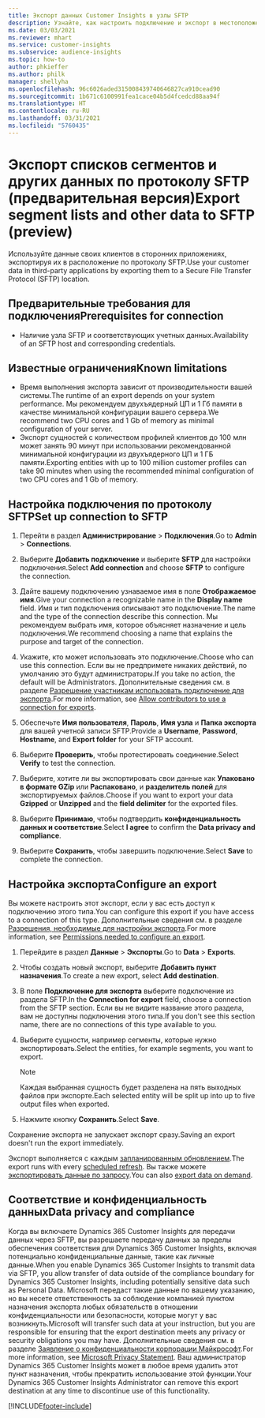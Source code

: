 ```yaml
---
title: Экспорт данных Customer Insights в узлы SFTP
description: Узнайте, как настроить подключение и экспорт в местоположение SFTP.
ms.date: 03/03/2021
ms.reviewer: mhart
ms.service: customer-insights
ms.subservice: audience-insights
ms.topic: how-to
author: phkieffer
ms.author: philk
manager: shellyha
ms.openlocfilehash: 96c6026aded315008439740646827ca910cead90
ms.sourcegitcommit: 1b671c6100991fea1cace04b5d4fcedcd88aa94f
ms.translationtype: HT
ms.contentlocale: ru-RU
ms.lasthandoff: 03/31/2021
ms.locfileid: "5760435"
---
```

# <a name="export-segment-lists-and-other-data-to-sftp-preview"></a><span data-ttu-id="4e983-103">Экспорт списков сегментов и других данных по протоколу SFTP (предварительная версия)</span><span class="sxs-lookup"><span data-stu-id="4e983-103">Export segment lists and other data to SFTP (preview)</span></span>

<span data-ttu-id="4e983-104">Используйте данные своих клиентов в сторонних приложениях, экспортируя их в расположение по протоколу SFTP.</span><span class="sxs-lookup"><span data-stu-id="4e983-104">Use your customer data in third-party applications by exporting them to a Secure File Transfer Protocol (SFTP) location.</span></span>

## <a name="prerequisites-for-connection"></a><span data-ttu-id="4e983-105">Предварительные требования для подключения</span><span class="sxs-lookup"><span data-stu-id="4e983-105">Prerequisites for connection</span></span>

- <span data-ttu-id="4e983-106">Наличие узла SFTP и соответствующих учетных данных.</span><span class="sxs-lookup"><span data-stu-id="4e983-106">Availability of an SFTP host and corresponding credentials.</span></span>

## <a name="known-limitations"></a><span data-ttu-id="4e983-107">Известные ограничения</span><span class="sxs-lookup"><span data-stu-id="4e983-107">Known limitations</span></span>

- <span data-ttu-id="4e983-108">Время выполнения экспорта зависит от производительности вашей системы.</span><span class="sxs-lookup"><span data-stu-id="4e983-108">The runtime of an export depends on your system performance.</span></span> <span data-ttu-id="4e983-109">Мы рекомендуем двухъядерный ЦП и 1 Гб памяти в качестве минимальной конфигурации вашего сервера.</span><span class="sxs-lookup"><span data-stu-id="4e983-109">We recommend two CPU cores and 1 Gb of memory as minimal configuration of your server.</span></span> 
- <span data-ttu-id="4e983-110">Экспорт сущностей с количеством профилей клиентов до 100 млн может занять 90 минут при использовании рекомендованной минимальной конфигурации из двухъядерного ЦП и 1 ГБ памяти.</span><span class="sxs-lookup"><span data-stu-id="4e983-110">Exporting entities with up to 100 million customer profiles can take 90 minutes when using the recommended minimal configuration of two CPU cores and 1 Gb of memory.</span></span> 

## <a name="set-up-connection-to-sftp"></a><span data-ttu-id="4e983-111">Настройка подключения по протоколу SFTP</span><span class="sxs-lookup"><span data-stu-id="4e983-111">Set up connection to SFTP</span></span>

1. <span data-ttu-id="4e983-112">Перейти в раздел **Администрирование** > **Подключения**.</span><span class="sxs-lookup"><span data-stu-id="4e983-112">Go to **Admin** > **Connections**.</span></span>

1. <span data-ttu-id="4e983-113">Выберите **Добавить подключение** и выберите **SFTP** для настройки подключения.</span><span class="sxs-lookup"><span data-stu-id="4e983-113">Select **Add connection** and choose **SFTP** to configure the connection.</span></span>

1. <span data-ttu-id="4e983-114">Дайте вашему подключению узнаваемое имя в поле **Отображаемое имя**.</span><span class="sxs-lookup"><span data-stu-id="4e983-114">Give your connection a recognizable name in the **Display name** field.</span></span> <span data-ttu-id="4e983-115">Имя и тип подключения описывают это подключение.</span><span class="sxs-lookup"><span data-stu-id="4e983-115">The name and the type of the connection describe this connection.</span></span> <span data-ttu-id="4e983-116">Мы рекомендуем выбрать имя, которое объясняет назначение и цель подключения.</span><span class="sxs-lookup"><span data-stu-id="4e983-116">We recommend choosing a name that explains the purpose and target of the connection.</span></span>

1. <span data-ttu-id="4e983-117">Укажите, кто может использовать это подключение.</span><span class="sxs-lookup"><span data-stu-id="4e983-117">Choose who can use this connection.</span></span> <span data-ttu-id="4e983-118">Если вы не предпримете никаких действий, по умолчанию это будут администраторы.</span><span class="sxs-lookup"><span data-stu-id="4e983-118">If you take no action, the default will be Administrators.</span></span> <span data-ttu-id="4e983-119">Дополнительные сведения см. в разделе [Разрешение участникам использовать подключение для экспорта](connections.md#allow-contributors-to-use-a-connection-for-exports).</span><span class="sxs-lookup"><span data-stu-id="4e983-119">For more information, see [Allow contributors to use a connection for exports](connections.md#allow-contributors-to-use-a-connection-for-exports).</span></span>

1. <span data-ttu-id="4e983-120">Обеспечьте **Имя пользователя**, **Пароль**, **Имя узла** и **Папка экспорта** для вашей учетной записи SFTP.</span><span class="sxs-lookup"><span data-stu-id="4e983-120">Provide a **Username**, **Password**, **Hostname**, and **Export folder** for your SFTP account.</span></span>

1. <span data-ttu-id="4e983-121">Выберите **Проверить**, чтобы протестировать соединение.</span><span class="sxs-lookup"><span data-stu-id="4e983-121">Select **Verify** to test the connection.</span></span>

1. <span data-ttu-id="4e983-122">Выберите, хотите ли вы экспортировать свои данные как **Упаковано в формате GZip** или **Распаковано**, и **разделитель полей** для экспортируемых файлов.</span><span class="sxs-lookup"><span data-stu-id="4e983-122">Choose if you want to export your data **Gzipped** or **Unzipped** and the **field delimiter** for the exported files.</span></span>

1. <span data-ttu-id="4e983-123">Выберите **Принимаю**, чтобы подтвердить **конфиденциальность данных и соответствие**.</span><span class="sxs-lookup"><span data-stu-id="4e983-123">Select **I agree** to confirm the **Data privacy and compliance**.</span></span>

1. <span data-ttu-id="4e983-124">Выберите **Сохранить**, чтобы завершить подключение.</span><span class="sxs-lookup"><span data-stu-id="4e983-124">Select **Save** to complete the connection.</span></span>

## <a name="configure-an-export"></a><span data-ttu-id="4e983-125">Настройка экспорта</span><span class="sxs-lookup"><span data-stu-id="4e983-125">Configure an export</span></span>

<span data-ttu-id="4e983-126">Вы можете настроить этот экспорт, если у вас есть доступ к подключению этого типа.</span><span class="sxs-lookup"><span data-stu-id="4e983-126">You can configure this export if you have access to a connection of this type.</span></span> <span data-ttu-id="4e983-127">Дополнительные сведения см. в разделе [Разрешения, необходимые для настройки экспорта](export-destinations.md#set-up-a-new-export).</span><span class="sxs-lookup"><span data-stu-id="4e983-127">For more information, see [Permissions needed to configure an export](export-destinations.md#set-up-a-new-export).</span></span>

1. <span data-ttu-id="4e983-128">Перейдите в раздел **Данные** > **Экспорты**.</span><span class="sxs-lookup"><span data-stu-id="4e983-128">Go to **Data** > **Exports**.</span></span>

1. <span data-ttu-id="4e983-129">Чтобы создать новый экспорт, выберите **Добавить пункт назначения**.</span><span class="sxs-lookup"><span data-stu-id="4e983-129">To create a new export, select **Add destination**.</span></span>

1. <span data-ttu-id="4e983-130">В поле **Подключение для экспорта** выберите подключение из раздела SFTP.</span><span class="sxs-lookup"><span data-stu-id="4e983-130">In the **Connection for export** field, choose a connection from the SFTP section.</span></span> <span data-ttu-id="4e983-131">Если вы не видите название этого раздела, вам не доступны подключения этого типа.</span><span class="sxs-lookup"><span data-stu-id="4e983-131">If you don't see this section name, there are no connections of this type available to you.</span></span>

1. <span data-ttu-id="4e983-132">Выберите сущности, например сегменты, которые нужно экспортировать.</span><span class="sxs-lookup"><span data-stu-id="4e983-132">Select the entities, for example segments, you want to export.</span></span>

   > [!NOTE]
   > <span data-ttu-id="4e983-133">Каждая выбранная сущность будет разделена на пять выходных файлов при экспорте.</span><span class="sxs-lookup"><span data-stu-id="4e983-133">Each selected entity will be split up into up to five output files when exported.</span></span> 

1. <span data-ttu-id="4e983-134">Нажмите кнопку **Сохранить**.</span><span class="sxs-lookup"><span data-stu-id="4e983-134">Select **Save**.</span></span>

<span data-ttu-id="4e983-135">Сохранение экспорта не запускает экспорт сразу.</span><span class="sxs-lookup"><span data-stu-id="4e983-135">Saving an export doesn't run the export immediately.</span></span>

<span data-ttu-id="4e983-136">Экспорт выполняется с каждым [запланированным обновлением](system.md#schedule-tab).</span><span class="sxs-lookup"><span data-stu-id="4e983-136">The export runs with every [scheduled refresh](system.md#schedule-tab).</span></span> <span data-ttu-id="4e983-137">Вы также можете [экспортировать данные по запросу](export-destinations.md#run-exports-on-demand).</span><span class="sxs-lookup"><span data-stu-id="4e983-137">You can also [export data on demand](export-destinations.md#run-exports-on-demand).</span></span> 

## <a name="data-privacy-and-compliance"></a><span data-ttu-id="4e983-138">Соответствие и конфиденциальность данных</span><span class="sxs-lookup"><span data-stu-id="4e983-138">Data privacy and compliance</span></span>

<span data-ttu-id="4e983-139">Когда вы включаете Dynamics 365 Customer Insights для передачи данных через SFTP, вы разрешаете передачу данных за пределы обеспечения соответствия для Dynamics 365 Customer Insights, включая потенциально конфиденциальные данные, такие как личные данные.</span><span class="sxs-lookup"><span data-stu-id="4e983-139">When you enable Dynamics 365 Customer Insights to transmit data via SFTP, you allow transfer of data outside of the compliance boundary for Dynamics 365 Customer Insights, including potentially sensitive data such as Personal Data.</span></span> <span data-ttu-id="4e983-140">Microsoft передаст такие данные по вашему указанию, но вы несете ответственность за соблюдение компанией пунктом назначения экспорта любых обязательств в отношении конфиденциальности или безопасности, которые могут у вас возникнуть.</span><span class="sxs-lookup"><span data-stu-id="4e983-140">Microsoft will transfer such data at your instruction, but you are responsible for ensuring that the export destination meets any privacy or security obligations you may have.</span></span> <span data-ttu-id="4e983-141">Дополнительные сведения см. в разделе [Заявление о конфиденциальности корпорации Майкрософт](https://go.microsoft.com/fwlink/?linkid=396732).</span><span class="sxs-lookup"><span data-stu-id="4e983-141">For more information, see [Microsoft Privacy Statement](https://go.microsoft.com/fwlink/?linkid=396732).</span></span>
<span data-ttu-id="4e983-142">Ваш администратор Dynamics 365 Customer Insights может в любое время удалить этот пункт назначения, чтобы прекратить использование этой функции.</span><span class="sxs-lookup"><span data-stu-id="4e983-142">Your Dynamics 365 Customer Insights Administrator can remove this export destination at any time to discontinue use of this functionality.</span></span>

[!INCLUDE[footer-include](../includes/footer-banner.md)]
